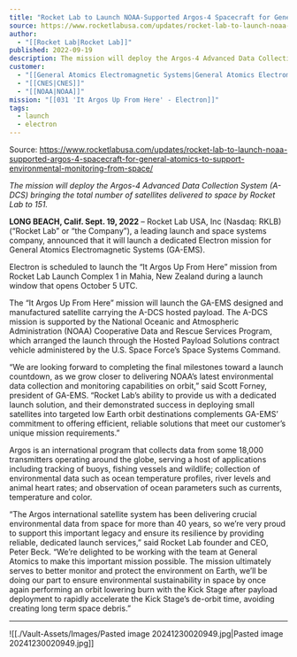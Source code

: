 ```yaml
---
title: "Rocket Lab to Launch NOAA-Supported Argos-4 Spacecraft for General Atomics to Support Environmental Monitoring from Space "
source: https://www.rocketlabusa.com/updates/rocket-lab-to-launch-noaa-supported-argos-4-spacecraft-for-general-atomics-to-support-environmental-monitoring-from-space/
author:
  - "[[Rocket Lab|Rocket Lab]]"
published: 2022-09-19
description: The mission will deploy the Argos-4 Advanced Data Collection System (A-DCS) bringing the total number of satellites delivered to space by Rocket Lab to 151.
customer:
  - "[[General Atomics Electromagnetic Systems|General Atomics Electromagnetic Systems]]"
  - "[[CNES|CNES]]"
  - "[[NOAA|NOAA]]"
mission: "[[031 'It Argos Up From Here' - Electron]]"
tags:
  - launch
  - electron
---
```


Source: https://www.rocketlabusa.com/updates/rocket-lab-to-launch-noaa-supported-argos-4-spacecraft-for-general-atomics-to-support-environmental-monitoring-from-space/

*The mission will deploy the Argos-4 Advanced Data Collection System (A-DCS) bringing the total number of satellites delivered to space by Rocket Lab to 151.*

**LONG BEACH, Calif. Sept. 19, 2022** – Rocket Lab USA, Inc (Nasdaq: RKLB) (“Rocket Lab” or “the Company”), a leading launch and space systems company, announced that it will launch a dedicated Electron mission for General Atomics Electromagnetic Systems (GA-EMS).

Electron is scheduled to launch the “It Argos Up From Here” mission from Rocket Lab Launch Complex 1 in Mahia, New Zealand during a launch window that opens October 5 UTC. 

The “It Argos Up From Here” mission will launch the GA-EMS designed and manufactured satellite carrying the A-DCS hosted payload. The A-DCS mission is supported by the National Oceanic and Atmospheric Administration (NOAA) Cooperative Data and Rescue Services Program, which arranged the launch through the Hosted Payload Solutions contract vehicle administered by the U.S. Space Force’s Space Systems Command.

“We are looking forward to completing the final milestones toward a launch countdown, as we grow closer to delivering NOAA’s latest environmental data collection and monitoring capabilities on orbit,” said Scott Forney, president of GA-EMS. “Rocket Lab’s ability to provide us with a dedicated launch solution, and their demonstrated success in deploying small satellites into targeted low Earth orbit destinations complements GA-EMS’ commitment to offering efficient, reliable solutions that meet our customer’s unique mission requirements.”

Argos is an international program that collects data from some 18,000 transmitters operating around the globe, serving a host of applications including tracking of buoys, fishing vessels and wildlife; collection of environmental data such as ocean temperature profiles, river levels and animal heart rates; and observation of ocean parameters such as currents, temperature and color.

“The Argos international satellite system has been delivering crucial environmental data from space for more than 40 years, so we’re very proud to support this important legacy and ensure its resilience by providing reliable, dedicated launch services,” said Rocket Lab founder and CEO, Peter Beck. “We’re delighted to be working with the team at General Atomics to make this important mission possible. The mission ultimately serves to better monitor and protect the environment on Earth, we’ll be doing our part to ensure environmental sustainability in space by once again performing an orbit lowering burn with the Kick Stage after payload deployment to rapidly accelerate the Kick Stage’s de-orbit time, avoiding creating long term space debris.”

---

![[./Vault-Assets/Images/Pasted image 20241230020949.jpg|Pasted image 20241230020949.jpg]]